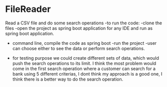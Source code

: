 # FileReader
Read a CSV file and do some search operations
-to run the code: 
-clone the files
-open the project as spring boot application for any IDE and run as spring boot application.
- command line, compile the code as spring boot
-run the project
-user can choose either to see the data or perform search operations.


- for testing purpose we could create different sets of data, which would push the search operations to its limit. I think the most problem would come in the first search operation where a customer can search for a bank using 5 different criterias, I dont think my approach is a good one, I think there is a better way to do the search operation.
